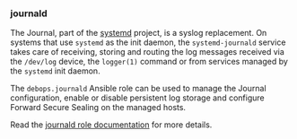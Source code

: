 ### journald

The Journal, part of the
[systemd](https://www.freedesktop.org/wiki/Software/systemd/) project,
is a syslog replacement. On systems that use `systemd` as the init
daemon, the `systemd-journald` service takes care of receiving, storing
and routing the log messages received via the `/dev/log` device, the
`logger(1)` command or from services managed by the `systemd` init
daemon.

The `debops.journald` Ansible role can be used to manage the Journal
configuration, enable or disable persistent log storage and configure
Forward Secure Sealing on the managed hosts.

Read the [journald role documentation](https://docs.debops.org/en/stable-3.2/ansible/roles/journald/) for more details.
